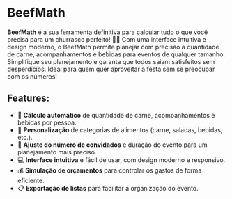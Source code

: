 # BeefMath

**BeefMath** é a sua ferramenta definitiva para calcular tudo o que você precisa para um churrasco perfeito! 🥩🔥 Com uma interface intuitiva e design moderno, o BeefMath permite planejar com precisão a quantidade de carne, acompanhamentos e bebidas para eventos de qualquer tamanho. Simplifique seu planejamento e garanta que todos saiam satisfeitos sem desperdícios. Ideal para quem quer aproveitar a festa sem se preocupar com os números!

## Features:
- 🍖 **Cálculo automático** de quantidade de carne, acompanhamentos e bebidas por pessoa.
- 🥗 **Personalização** de categorias de alimentos (carne, saladas, bebidas, etc.).
- 👥 **Ajuste do número de convidados** e duração do evento para um planejamento mais preciso.
- 💻 **Interface intuitiva** e fácil de usar, com design moderno e responsivo.
- 💰 **Simulação de orçamentos** para controlar os gastos de forma eficiente.
- 📋 **Exportação de listas** para facilitar a organização do evento.
